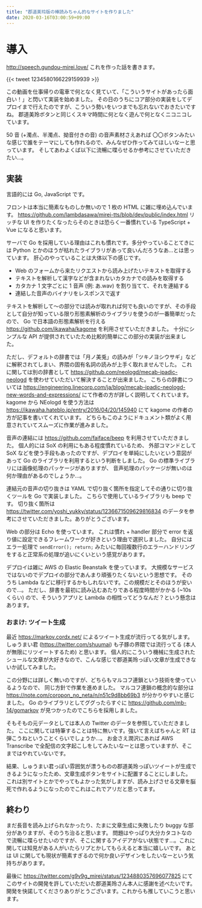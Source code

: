 ```yaml
---
title: "郡道美玲版の棒読みちゃん的なサイトを作りました"
date: 2020-03-16T03:00:59+09:00
---
```


# 導入

http://speech.gundou-mirei.love/ これを作った話を書きます。

{{< tweet 1234580166229159939 >}}

この動画を仕事帰りの電車で何となく見ていて、「こういうサイトがあったら面白い！」と閃いて実装を始めました。
その日のうちにコア部分の実装をしてデプロイまで行えたのですが、こういう勢いをいつまでも忘れないでおきたいですね。
郡道美玲ボタンと同じくスキマ時間に何となく遊んで何となくニコニコしています。

50 音 (+濁点、半濁点、拗音付きの音) の音声素材さえあれば 〇〇ボタンみたいな感じで誰をテーマにしても作れるので、みんなぜひ作ってみてほしいなーと思っています。
そしてあわよくば以下に流暢に喋らせるか参考にさせていただきたい…。

## 実装

言語的には Go, JavaScript です。

フロントは本当に簡素なものしか無いので 1 枚の HTML に雑に埋め込んでいます。
https://github.com/lambdasawa/mirei-tts/blob/dev/public/index.html
リッチな UI を作りたくなったらそのときは恐らく一番慣れている TypeScript + Vue になると思います。

サーバで Go を採用している理由はこれも慣れです。多分やっていることてきには Python とかのほうが枯れたライブラリがあって良いんだろうなあ…とは思っています。
肝心のやっていることは大体以下の感じです。

- Web のフォームから来たリクエストから読み上げたいテキストを取得する
- テキストを解析して漢字などが含まれないカタカナでの読みを取得する
- カタカナ 1 文字ごとに 1 音声 (例: あ.wav) を割り当てて、それを連結する
- 連結した音声のバイナリをレスポンスで返す

テキストを解析して〜の部分では読みが取れれば何でも良いのですが、その手段として自分が知っている限り形態素解析のライブラリを使うのが一番簡単だったので、 Go で日本語の形態素解析を行える https://github.com/ikawaha/kagome を利用させていただきました。
十分にシンプルな API が提供されていたため比較的簡単にこの部分の実装が出来ました。

ただし、デフォルトの辞書では「月ノ美兎」の読みが「ツキノヨシウサギ」などに解釈されてしまい、界隈の固有名詞の読みが上手く取れませんでした。
これに関しては別の辞書として https://github.com/neologd/mecab-ipadic-neologd を使わせていただいて解決することが出来ました。
こちらの辞書については https://engineering.linecorp.com/ja/blog/mecab-ipadic-neologd-new-words-and-expressions/ にて作者の方が詳しく説明してくれています。
kagome から NEologd を使う方法は https://ikawaha.hateblo.jp/entry/2016/04/20/145940 にて kagome の作者の方が記事を書いてくれています。
どちらもこのようにドキュメント類がよく用意されていてスムーズに作業が進みました。

音声の連結には https://github.com/faiface/beep を利用させていただきました。
個人的には SoX の利用にもある程度慣れているため、 外部コマンドとして SoX などを使う手段もあったのですが、デプロイを単純にしたいという意図があって Go のライブラリを利用するという判断をしました。
Go の標準ライブラリには画像処理のパッケージがありますが、 音声処理のパッケージが無いのは何か理由があるのでしょうか…。

連結元の音声の切り抜きは YAML で切り抜く箇所を指定してその通りに切り抜くツールを Go で実装しました。
こちらで使用しているライブラリも beep です。
切り抜く箇所は https://twitter.com/yoshi_yukky/status/1236671509629816834 のデータを参考にさせていただきました。ありがとうございます。

Web の部分は Echo を使っています。
これは慣れ + handler 部分で error を返り値に設定できるフレームワークが好きという理由で選択しました。
自分にはエラー処理で `sendError(); return;` みたいに毎回複数行のエラーハンドリングをすると正常系の処理が追いにくいという感覚があります。

デプロイは雑に AWS の Elastic Beanstalk を使っています。
大規模なサービスではないのでデプロイの部分であんまり頑張りたくないという思想です。
そのうち Lambda などに移行するかもしれないです。この規模だとそのほうが安いので…。
ただし、辞書を最初に読み込むあたりである程度時間がかかる (~10s くらい) ので、そういうアプリと Lambda の相性ってどうなんだ？という懸念はあります。

### おまけ: ツイート生成

最近 https://markov.cordx.net/ によるツイート生成が流行ってる気がします。
しゅうまい君 (https://twitter.com/shuumai) も子豚の界隈では流行ってる (本人が無限にリツイートするため) と思います。
個人的にこういう機械に生成されたシュールな文章が大好きなので、こんな感じで郡道美玲っぽい文章が生成できないか試してみました。

この分野には詳しく無いのですが、どちらもマルコフ連鎖という技術を使っているようなので、 同じ方針で作業を進めました。
マルコフ連鎖の概念的な部分は https://note.com/coropon_no_neta/n/n51c9d8bb69b3 が分かりやすいと感じました。
Go のライブラリとしてググったらすぐに https://github.com/mb-14/gomarkov が見つかったのでこちらを採用しました。

そもそもの元データとしては本人の Twitter のデータを参照していただきました。
ここに関しては特筆することは特に無いです。強いて言えばちゃんと RT は弾こうねということくらいでしょうか…。
お金さえ潤沢にあれば AWS Transcribe で全配信の文字起こしをしてみたいなーとは思っていますが、そこまではやれていないです。

結果、しゅうまい君っぽい雰囲気が漂うものの郡道美玲っぽいツイートが生成できるようになったため、文章生成ボタンをサイトに配置することにしました。
これは別サイトとかでやってもよかった気がしますが、読み上げさせる文章を脳死で作れるようになったのでこれはこれでアリだと思ってます。

## 終わり

まだ長音を読み上げられなかったり、たまに文章生成に失敗したり buggy な部分がありますが、そのうち治ると思います。
問題はやっぱり大分カタコトなので流暢に喋らせたいのですが、そこに関するアイデアがない状態です…。これに関しては知見がある人がいたらリプとかしてもらえると本当に嬉しいです。
あとは UI に関しても現状が簡素すぎるので何か良いデザインをしたいなーという気持ちがあります。

最後に https://twitter.com/g9v9g_mirei/status/1234880357696077825 にてこのサイトの開発を許していただいた郡道美玲さん本人に感謝を述べたいです。
開発を快諾してくださりありがとうございます。これからも推していこうと思います。
